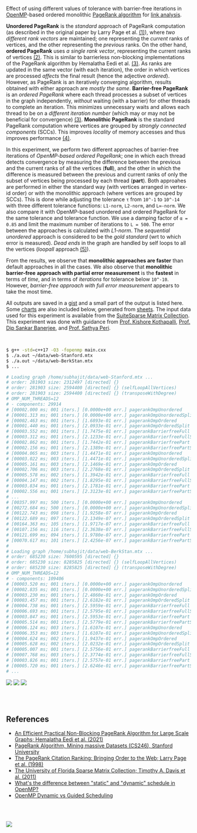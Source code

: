 Effect of using different values of tolerance with barrier-free iterations in
[OpenMP]-based ordered monolithic [PageRank algorithm] for [link analysis].

**Unordered PageRank** is the *standard* approach of PageRank computation (as
described in the original paper by Larry Page et al. [(1)]), where *two*
*different rank vectors* are maintained; one representing the *current* ranks of
vertices, and the other representing the *previous* ranks. On the other hand,
**ordered PageRank** uses *a single rank vector*, representing the current ranks
of vertices [(2)]. This is similar to barrierless non-blocking implementations
of the PageRank algorithm by Hemalatha Eedi et al. [(3)]. As ranks are updated
in the same vector (with each iteration), the order in which vertices are
processed *affects* the final result (hence the adjective *ordered*). However,
as PageRank is an iteratively converging algorithm, results obtained with either
approach are *mostly the same*. **Barrier-free PageRank** is an *ordered*
*PageRank* where each thread processes a subset of vertices in the graph
independently, *without* waiting (with a barrier) for other threads to complete an
iteration. This minimizes unnecessary waits and allows each thread to be on a
*different iteration number* (which may or may not be beneficial for convergence)
[(3)]. **Monolithic PageRank** is the standard PageRank computation where vertices
are grouped by *strongly connected components* (SCCs). This improves *locality* of
memory accesses and thus improves performance [(4)].

In this experiment, we perform two different approaches of barrier-free
iterations of *OpenMP-based ordered PageRank*; one in which each thread detects
convergence by measuring the difference between the previous and the current
ranks of all the vertices (**full**), and the other in which the difference is
measured between the previous and current ranks of only the subset of vertices
being processed by each thread (**part**). Both approahes are performed in either
the standard way (with vertices arranged in vertex-id order) or with the monolithic
approach (where vertices are grouped by SCCs). This is done while adjusting the
tolerance `τ` from `10^-1` to `10^-14` with three different tolerance functions:
`L1-norm`, `L2-norm`, and `L∞-norm`. We also compare it with OpenMP-based
unordered and ordered PageRank for the same tolerance and tolerance function. We
use a damping factor of `α = 0.85` and limit the maximum number of iterations to
`L = 500`. The error between the approaches is calculated with *L1-norm*. The
*sequential unordered* approach is considered to be the *gold standard* (wrt to
which error is measured). *Dead ends* in the graph are handled by self loops to
all the vertices (*loopall* approach [(5)]).

From the results, we observe that **monolithic approaches are faster** than
default approaches in all the cases. We also observe that **monolithic**
**barrier-free** **approach with partial error measurement** is the **fastest** in
terms of *time*, and in terms of *iterations* for tolerance below `10^-10`.
However, *barrier-free approach with full error measurement* appears to take the
most time.

All outputs are saved in a [gist] and a small part of the output is listed here.
Some [charts] are also included below, generated from [sheets]. The input data
used for this experiment is available from the [SuiteSparse Matrix Collection].
This experiment was done with guidance from [Prof. Kishore Kothapalli],
[Prof. Dip Sankar Banerjee], and [Prof. Sathya Peri].

<br>

```bash
$ g++ -std=c++17 -O3 -fopenmp main.cxx
$ ./a.out ~/data/web-Stanford.mtx
$ ./a.out ~/data/web-BerkStan.mtx
$ ...

# Loading graph /home/subhajit/data/web-Stanford.mtx ...
# order: 281903 size: 2312497 [directed] {}
# order: 281903 size: 2594400 [directed] {} (selfLoopAllVertices)
# order: 281903 size: 2594400 [directed] {} (transposeWithDegree)
# OMP_NUM_THREADS=12
# - components: 29914
# [00002.000 ms; 001 iters.] [0.0000e+00 err.] pagerankOmpUnordered         {tol_norm: Li, tolerance: 1e-01}
# [00001.313 ms; 001 iters.] [0.0000e+00 err.] pagerankOmpUnorderedSplit    {tol_norm: Li, tolerance: 1e-01}
# [00002.463 ms; 001 iters.] [1.6893e-01 err.] pagerankOmpOrdered           {tol_norm: Li, tolerance: 1e-01}
# [00001.440 ms; 001 iters.] [2.0933e-01 err.] pagerankOmpOrderedSplit      {tol_norm: Li, tolerance: 1e-01}
# [00003.552 ms; 001 iters.] [1.7475e-01 err.] pagerankBarrierfreeFull      {tol_norm: Li, tolerance: 1e-01}
# [00003.312 ms; 001 iters.] [2.1233e-01 err.] pagerankBarrierfreeFullSplit {tol_norm: Li, tolerance: 1e-01}
# [00002.862 ms; 001 iters.] [1.7442e-01 err.] pagerankBarrierfreePart      {tol_norm: Li, tolerance: 1e-01}
# [00002.156 ms; 001 iters.] [2.1389e-01 err.] pagerankBarrierfreePartSplit {tol_norm: Li, tolerance: 1e-01}
# [00004.065 ms; 003 iters.] [1.4471e-01 err.] pagerankOmpUnordered         {tol_norm: Li, tolerance: 1e-02}
# [00003.022 ms; 003 iters.] [1.4471e-01 err.] pagerankOmpUnorderedSplit    {tol_norm: Li, tolerance: 1e-02}
# [00005.161 ms; 003 iters.] [2.1469e-01 err.] pagerankOmpOrdered           {tol_norm: Li, tolerance: 1e-02}
# [00002.706 ms; 003 iters.] [2.2768e-01 err.] pagerankOmpOrderedSplit      {tol_norm: Li, tolerance: 1e-02}
# [00005.578 ms; 002 iters.] [1.3942e-01 err.] pagerankBarrierfreeFull      {tol_norm: Li, tolerance: 1e-02}
# [00004.147 ms; 002 iters.] [1.8295e-01 err.] pagerankBarrierfreeFullSplit {tol_norm: Li, tolerance: 1e-02}
# [00003.834 ms; 001 iters.] [2.1781e-01 err.] pagerankBarrierfreePart      {tol_norm: Li, tolerance: 1e-02}
# [00002.556 ms; 001 iters.] [2.3123e-01 err.] pagerankBarrierfreePartSplit {tol_norm: Li, tolerance: 1e-02}
# ...
# [00357.997 ms; 500 iters.] [0.0000e+00 err.] pagerankOmpUnordered         {tol_norm: Li, tolerance: 1e-14}
# [00272.684 ms; 500 iters.] [0.0000e+00 err.] pagerankOmpUnorderedSplit    {tol_norm: Li, tolerance: 1e-14}
# [00122.743 ms; 098 iters.] [1.9258e-07 err.] pagerankOmpOrdered           {tol_norm: Li, tolerance: 1e-14}
# [00122.689 ms; 097 iters.] [2.1349e-07 err.] pagerankOmpOrderedSplit      {tol_norm: Li, tolerance: 1e-14}
# [00164.363 ms; 105 iters.] [1.9717e-07 err.] pagerankBarrierfreeFull      {tol_norm: Li, tolerance: 1e-14}
# [00107.156 ms; 116 iters.] [2.3638e-07 err.] pagerankBarrierfreeFullSplit {tol_norm: Li, tolerance: 1e-14}
# [00121.699 ms; 094 iters.] [1.9780e-07 err.] pagerankBarrierfreePart      {tol_norm: Li, tolerance: 1e-14}
# [00070.617 ms; 101 iters.] [2.4256e-07 err.] pagerankBarrierfreePartSplit {tol_norm: Li, tolerance: 1e-14}
#
# Loading graph /home/subhajit/data/web-BerkStan.mtx ...
# order: 685230 size: 7600595 [directed] {}
# order: 685230 size: 8285825 [directed] {} (selfLoopAllVertices)
# order: 685230 size: 8285825 [directed] {} (transposeWithDegree)
# OMP_NUM_THREADS=12
# - components: 109406
# [00003.520 ms; 001 iters.] [0.0000e+00 err.] pagerankOmpUnordered         {tol_norm: Li, tolerance: 1e-01}
# [00002.835 ms; 001 iters.] [0.0000e+00 err.] pagerankOmpUnorderedSplit    {tol_norm: Li, tolerance: 1e-01}
# [00003.230 ms; 001 iters.] [2.4860e-01 err.] pagerankOmpOrdered           {tol_norm: Li, tolerance: 1e-01}
# [00003.457 ms; 001 iters.] [2.6182e-01 err.] pagerankOmpOrderedSplit      {tol_norm: Li, tolerance: 1e-01}
# [00004.738 ms; 001 iters.] [2.5959e-01 err.] pagerankBarrierfreeFull      {tol_norm: Li, tolerance: 1e-01}
# [00006.693 ms; 001 iters.] [2.5795e-01 err.] pagerankBarrierfreeFullSplit {tol_norm: Li, tolerance: 1e-01}
# [00003.847 ms; 001 iters.] [2.5953e-01 err.] pagerankBarrierfreePart      {tol_norm: Li, tolerance: 1e-01}
# [00005.514 ms; 001 iters.] [2.5779e-01 err.] pagerankBarrierfreePartSplit {tol_norm: Li, tolerance: 1e-01}
# [00006.124 ms; 003 iters.] [1.6107e-01 err.] pagerankOmpUnordered         {tol_norm: Li, tolerance: 1e-02}
# [00006.353 ms; 003 iters.] [1.6107e-01 err.] pagerankOmpUnorderedSplit    {tol_norm: Li, tolerance: 1e-02}
# [00004.624 ms; 002 iters.] [1.9437e-01 err.] pagerankOmpOrdered           {tol_norm: Li, tolerance: 1e-02}
# [00005.628 ms; 002 iters.] [2.0232e-01 err.] pagerankOmpOrderedSplit      {tol_norm: Li, tolerance: 1e-02}
# [00005.007 ms; 001 iters.] [2.5756e-01 err.] pagerankBarrierfreeFull      {tol_norm: Li, tolerance: 1e-02}
# [00007.768 ms; 003 iters.] [2.3774e-01 err.] pagerankBarrierfreeFullSplit {tol_norm: Li, tolerance: 1e-02}
# [00003.826 ms; 001 iters.] [2.5757e-01 err.] pagerankBarrierfreePart      {tol_norm: Li, tolerance: 1e-02}
# [00005.720 ms; 001 iters.] [2.6246e-01 err.] pagerankBarrierfreePartSplit {tol_norm: Li, tolerance: 1e-02}
# ...
```

[![](https://i.imgur.com/iPfCdjW.png)][sheetp]
[![](https://i.imgur.com/Htx47t1.png)][sheetp]
[![](https://i.imgur.com/gOb7CpB.png)][sheetp]

<br>
<br>


## References

- [An Efficient Practical Non-Blocking PageRank Algorithm for Large Scale Graphs; Hemalatha Eedi et al. (2021)](https://ieeexplore.ieee.org/document/9407114)
- [PageRank Algorithm, Mining massive Datasets (CS246), Stanford University](https://www.youtube.com/watch?v=ke9g8hB0MEo)
- [The PageRank Citation Ranking: Bringing Order to the Web; Larry Page et al. (1998)](https://citeseerx.ist.psu.edu/viewdoc/summary?doi=10.1.1.38.5427)
- [The University of Florida Sparse Matrix Collection; Timothy A. Davis et al. (2011)](https://doi.org/10.1145/2049662.2049663)
- [What's the difference between "static" and "dynamic" schedule in OpenMP?](https://stackoverflow.com/a/10852852/1413259)
- [OpenMP Dynamic vs Guided Scheduling](https://stackoverflow.com/a/43047074/1413259)

<br>
<br>


[![](https://i.imgur.com/7Cuj7c9.jpg)](https://www.youtube.com/watch?v=OP-uxSvHUn8)<br>


[(1)]: https://citeseerx.ist.psu.edu/viewdoc/summary?doi=10.1.1.38.5427
[(2)]: https://github.com/puzzlef/pagerank-ordered-vs-unordered
[(3)]: https://ieeexplore.ieee.org/document/9407114
[(4)]: https://ieeexplore.ieee.org/document/9835216
[(5)]: https://gist.github.com/wolfram77/94c38b9cfbf0c855e5f42fa24a8602fc
[Prof. Dip Sankar Banerjee]: https://sites.google.com/site/dipsankarban/
[Prof. Kishore Kothapalli]: https://faculty.iiit.ac.in/~kkishore/
[Prof. Sathya Peri]: https://people.iith.ac.in/sathya_p/
[SuiteSparse Matrix Collection]: https://sparse.tamu.edu
[OpenMP]: https://en.wikipedia.org/wiki/OpenMP
[PageRank algorithm]: https://en.wikipedia.org/wiki/PageRank
[link analysis]: https://en.wikipedia.org/wiki/Network_theory#Link_analysis
[gist]: https://gist.github.com/wolfram77/e59c7de7891b9ec0e718e638c7a34467
[charts]: https://imgur.com/a/bUhQpuz
[sheets]: https://docs.google.com/spreadsheets/d/1PemaP5XCeiBUhSX5bpQ8Lk7rQkFCRqVnOY6mzwZ3HoI/edit?usp=sharing
[sheetp]: https://docs.google.com/spreadsheets/d/e/2PACX-1vS75Vl2ekl7QtppOsz9GTo42Q6DL4hyiCQvOrAa3YEEMn_X-bQecHZGtaaKmIxFn2ThjSPQyZ7Ywi0d/pubhtml
